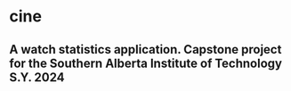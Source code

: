 <h1>cine</h1>
<h2>A watch statistics application. Capstone project for the Southern Alberta Institute of Technology S.Y. 2024</h2>
